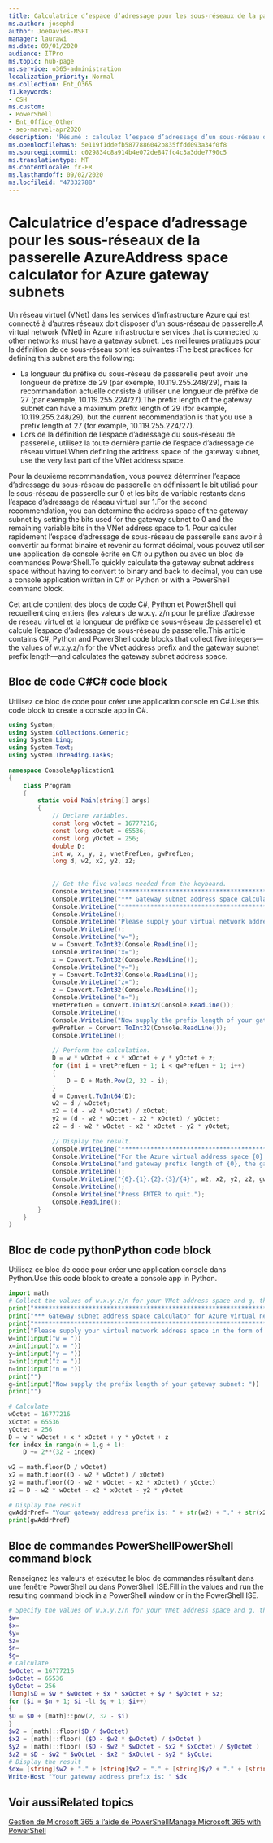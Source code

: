 ```yaml
---
title: Calculatrice d’espace d’adressage pour les sous-réseaux de la passerelle Azure
ms.author: josephd
author: JoeDavies-MSFT
manager: laurawi
ms.date: 09/01/2020
audience: ITPro
ms.topic: hub-page
ms.service: o365-administration
localization_priority: Normal
ms.collection: Ent_O365
f1.keywords:
- CSH
ms.custom:
- PowerShell
- Ent_Office_Other
- seo-marvel-apr2020
description: 'Résumé : calculez l’espace d’adressage d’un sous-réseau de passerelle Azure avec C3, Python ou PowerShell.'
ms.openlocfilehash: 5e119f1ddefb5877886042b835ffdd093a34f0f8
ms.sourcegitcommit: c029834c8a914b4e072de847fc4c3a3dde7790c5
ms.translationtype: MT
ms.contentlocale: fr-FR
ms.lasthandoff: 09/02/2020
ms.locfileid: "47332788"
---
```

# <a name="address-space-calculator-for-azure-gateway-subnets"></a><span data-ttu-id="3d8a5-103">Calculatrice d’espace d’adressage pour les sous-réseaux de la passerelle Azure</span><span class="sxs-lookup"><span data-stu-id="3d8a5-103">Address space calculator for Azure gateway subnets</span></span>

<span data-ttu-id="3d8a5-104">Un réseau virtuel (VNet) dans les services d’infrastructure Azure qui est connecté à d’autres réseaux doit disposer d’un sous-réseau de passerelle.</span><span class="sxs-lookup"><span data-stu-id="3d8a5-104">A virtual network (VNet) in Azure infrastructure services that is connected to other networks must have a gateway subnet.</span></span> <span data-ttu-id="3d8a5-105">Les meilleures pratiques pour la définition de ce sous-réseau sont les suivantes :</span><span class="sxs-lookup"><span data-stu-id="3d8a5-105">The best practices for defining this subnet are the following:</span></span>

- <span data-ttu-id="3d8a5-106">La longueur du préfixe du sous-réseau de passerelle peut avoir une longueur de préfixe de 29 (par exemple, 10.119.255.248/29), mais la recommandation actuelle consiste à utiliser une longueur de préfixe de 27 (par exemple, 10.119.255.224/27).</span><span class="sxs-lookup"><span data-stu-id="3d8a5-106">The prefix length of the gateway subnet can have a maximum prefix length of 29 (for example, 10.119.255.248/29), but the current recommendation is that you use a prefix length of 27 (for example, 10.119.255.224/27).</span></span>
- <span data-ttu-id="3d8a5-107">Lors de la définition de l’espace d’adressage du sous-réseau de passerelle, utilisez la toute dernière partie de l’espace d’adressage de réseau virtuel.</span><span class="sxs-lookup"><span data-stu-id="3d8a5-107">When defining the address space of the gateway subnet, use the very last part of the VNet address space.</span></span>

<span data-ttu-id="3d8a5-108">Pour la deuxième recommandation, vous pouvez déterminer l’espace d’adressage du sous-réseau de passerelle en définissant le bit utilisé pour le sous-réseau de passerelle sur 0 et les bits de variable restants dans l’espace d’adressage de réseau virtuel sur 1.</span><span class="sxs-lookup"><span data-stu-id="3d8a5-108">For the second recommendation, you can determine the address space of the gateway subnet by setting the bits used for the gateway subnet to 0 and the remaining variable bits in the VNet address space to 1.</span></span> <span data-ttu-id="3d8a5-109">Pour calculer rapidement l’espace d’adressage de sous-réseau de passerelle sans avoir à convertir au format binaire et revenir au format décimal, vous pouvez utiliser une application de console écrite en C# ou python ou avec un bloc de commandes PowerShell.</span><span class="sxs-lookup"><span data-stu-id="3d8a5-109">To quickly calculate the gateway subnet address space without having to convert to binary and back to decimal, you can use a console application written in C# or Python or with a PowerShell command block.</span></span>

<span data-ttu-id="3d8a5-110">Cet article contient des blocs de code C#, Python et PowerShell qui recueillent cinq entiers (les valeurs de w.x.y. z/n pour le préfixe d’adresse de réseau virtuel et la longueur de préfixe de sous-réseau de passerelle) et calcule l’espace d’adressage de sous-réseau de passerelle.</span><span class="sxs-lookup"><span data-stu-id="3d8a5-110">This article contains C#, Python and PowerShell code blocks that collect five integers—the values of w.x.y.z/n for the VNet address prefix and the gateway subnet prefix length—and calculates the gateway subnet address space.</span></span>

## <a name="c-code-block"></a><span data-ttu-id="3d8a5-111">Bloc de code C#</span><span class="sxs-lookup"><span data-stu-id="3d8a5-111">C# code block</span></span>

<span data-ttu-id="3d8a5-112">Utilisez ce bloc de code pour créer une application console en C#.</span><span class="sxs-lookup"><span data-stu-id="3d8a5-112">Use this code block to create a console app in C#.</span></span>

```c#
using System; 
using System.Collections.Generic; 
using System.Linq; 
using System.Text; 
using System.Threading.Tasks; 
 
namespace ConsoleApplication1 
{ 
    class Program 
    { 
        static void Main(string[] args) 
        { 
            // Declare variables. 
            const long wOctet = 16777216;  
            const long xOctet = 65536; 
            const long yOctet = 256; 
            double D; 
            int w, x, y, z, vnetPrefLen, gwPrefLen; 
            long d, w2, x2, y2, z2; 
             
 
            // Get the five values needed from the keyboard. 
            Console.WriteLine("**************************************************************************"); 
            Console.WriteLine("*** Gateway subnet address space calculator for Azure virtual networks ***");             
            Console.WriteLine("**************************************************************************");  
            Console.WriteLine(); 
            Console.WriteLine("Please supply your virtual network address space in the form of w.x.y.z/n."); 
            Console.WriteLine(); 
            Console.WriteLine("w="); 
            w = Convert.ToInt32(Console.ReadLine()); 
            Console.WriteLine("x="); 
            x = Convert.ToInt32(Console.ReadLine()); 
            Console.WriteLine("y="); 
            y = Convert.ToInt32(Console.ReadLine()); 
            Console.WriteLine("z="); 
            z = Convert.ToInt32(Console.ReadLine()); 
            Console.WriteLine("n="); 
            vnetPrefLen = Convert.ToInt32(Console.ReadLine()); 
            Console.WriteLine(); 
            Console.WriteLine("Now supply the prefix length of your gateway subnet:"); 
            gwPrefLen = Convert.ToInt32(Console.ReadLine()); 
            Console.WriteLine(); 
 
            // Perform the calculation. 
            D = w * wOctet + x * xOctet + y * yOctet + z; 
            for (int i = vnetPrefLen + 1; i < gwPrefLen + 1; i++) 
            { 
                D = D + Math.Pow(2, 32 - i); 
            } 
            d = Convert.ToInt64(D); 
            w2 = d / wOctet; 
            x2 = (d - w2 * wOctet) / xOctet;  
            y2 = (d - w2 * wOctet - x2 * xOctet) / yOctet; 
            z2 = d - w2 * wOctet - x2 * xOctet - y2 * yOctet; 
             
            // Display the result.             
            Console.WriteLine("**************************************************************************");  
            Console.WriteLine("For the Azure virtual address space {0}.{1}.{2}.{3}/{4}", w, x, y, z, vnetPrefLen); 
            Console.WriteLine("and gateway prefix length of {0}, the gateway subnet address space is:", gwPrefLen); 
            Console.WriteLine(); 
            Console.WriteLine("{0}.{1}.{2}.{3}/{4}", w2, x2, y2, z2, gwPrefLen); 
            Console.WriteLine(); 
            Console.WriteLine("Press ENTER to quit."); 
            Console.ReadLine(); 
        } 
    } 
} 
```

## <a name="python-code-block"></a><span data-ttu-id="3d8a5-113">Bloc de code python</span><span class="sxs-lookup"><span data-stu-id="3d8a5-113">Python code block</span></span>

<span data-ttu-id="3d8a5-114">Utilisez ce bloc de code pour créer une application console dans Python.</span><span class="sxs-lookup"><span data-stu-id="3d8a5-114">Use this code block to create a console app in Python.</span></span>

```python
import math 
# Collect the values of w.x.y.z/n for your VNet address space and g, the prefix length of your gateway subnet 
print("**************************************************************************")  
print("*** Gateway subnet address space calculator for Azure virtual networks ***")  
print("**************************************************************************\n")   
print("Please supply your virtual network address space in the form of w.x.y.z/n.");  
w=int(input("w = ")) 
x=int(input("x = ")) 
y=int(input("y = ")) 
z=int(input("z = ")) 
n=int(input("n = ")) 
print("")  
g=int(input("Now supply the prefix length of your gateway subnet: ")) 
print("")  
 
# Calculate  
wOctet = 16777216  
xOctet = 65536  
yOctet = 256  
D = w * wOctet + x * xOctet + y * yOctet + z 
for index in range(n + 1,g + 1): 
    D += 2**(32 - index)  
 
w2 = math.floor(D / wOctet)  
x2 = math.floor((D - w2 * wOctet) / xOctet) 
y2 = math.floor((D - w2 * wOctet - x2 * xOctet) / yOctet) 
z2 = D - w2 * wOctet - x2 * xOctet - y2 * yOctet  
 
# Display the result  
gwAddrPref= "Your gateway address prefix is: " + str(w2) + "." + str(x2) + "." + str(y2) + "." + str(z2) + "/" + str(g)  
print(gwAddrPref) 
```


## <a name="powershell-command-block"></a><span data-ttu-id="3d8a5-115">Bloc de commandes PowerShell</span><span class="sxs-lookup"><span data-stu-id="3d8a5-115">PowerShell command block</span></span>

<span data-ttu-id="3d8a5-116">Renseignez les valeurs et exécutez le bloc de commandes résultant dans une fenêtre PowerShell ou dans PowerShell ISE.</span><span class="sxs-lookup"><span data-stu-id="3d8a5-116">Fill in the values and run the resulting command block in a PowerShell window or in the PowerShell ISE.</span></span>

```powershell
# Specify the values of w.x.y.z/n for your VNet address space and g, the prefix length of your gateway subnet: 
$w= 
$x= 
$y= 
$z= 
$n= 
$g= 
# Calculate 
$wOctet = 16777216 
$xOctet = 65536 
$yOctet = 256 
[long]$D = $w * $wOctet + $x * $xOctet + $y * $yOctet + $z; 
for ($i = $n + 1; $i -lt $g + 1; $i++) 
{ 
$D = $D + [math]::pow(2, 32 - $i) 
} 
$w2 = [math]::floor($D / $wOctet) 
$x2 = [math]::floor( ($D - $w2 * $wOctet) / $xOctet ) 
$y2 = [math]::floor( ($D - $w2 * $wOctet - $x2 * $xOctet) / $yOctet ) 
$z2 = $D - $w2 * $wOctet - $x2 * $xOctet - $y2 * $yOctet 
# Display the result 
$dx= [string]$w2 + "." + [string]$x2 + "." + [string]$y2 + "." + [string]$z2 + "/" + [string]$g 
Write-Host "Your gateway address prefix is: " $dx
```
    
## <a name="related-topics"></a><span data-ttu-id="3d8a5-117">Voir aussi</span><span class="sxs-lookup"><span data-stu-id="3d8a5-117">Related topics</span></span>

[<span data-ttu-id="3d8a5-118">Gestion de Microsoft 365 à l’aide de PowerShell</span><span class="sxs-lookup"><span data-stu-id="3d8a5-118">Manage Microsoft 365 with PowerShell</span></span>](manage-microsoft-365-with-microsoft-365-powershell.md)


